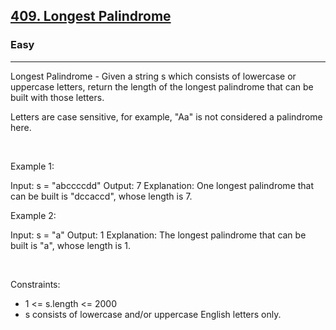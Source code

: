 <h2><a href="https://leetcode.com/problems/longest-palindrome/">409. Longest Palindrome</a></h2><h3>Easy</h3><hr>Longest Palindrome - Given a string s which consists of lowercase or uppercase letters, return the length of the longest palindrome that can be built with those letters.

Letters are case sensitive, for example, "Aa" is not considered a palindrome here.

 

Example 1:


Input: s = "abccccdd"
Output: 7
Explanation: One longest palindrome that can be built is "dccaccd", whose length is 7.


Example 2:


Input: s = "a"
Output: 1
Explanation: The longest palindrome that can be built is "a", whose length is 1.


 

Constraints:

 * 1 <= s.length <= 2000
 * s consists of lowercase and/or uppercase English letters only.